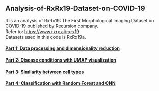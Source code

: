 ## Analysis-of-RxRx19-Dataset-on-COVID-19
It is an analysis of RxRx19: The First Morphological Imaging Dataset on COVID-19 published by Recursion company.  
Refer to: https://www.rxrx.ai/rxrx19  
Datasets used in this code is RxRx19a.

#### [Part 1: Data processing and dimensionality reduction](https://github.com/tuantla80/Analysis-of-RxRx19-Dataset-on-COVID-19/blob/master/Part_1_Data_processing_and_dimensionality_reduction.ipynb)
#### [Part 2: Disease conditions with UMAP visualization](https://github.com/tuantla80/Analysis-of-RxRx19-Dataset-on-COVID-19/blob/master/Part_2_Disease_conditions_with_UMAP_visualization.ipynb)  
#### [Part 3: Similarity between cell types](https://github.com/tuantla80/Analysis-of-RxRx19-Dataset-on-COVID-19/blob/master/Part_3_Similarity_between_cell_types.ipynb)  
#### [Part 4: Classification with Random Forest and CNN](https://github.com/tuantla80/Analysis-of-RxRx19-Dataset-on-COVID-19/blob/master/Part_4_Classification_Random_Forest_and_CNN.ipynb)
